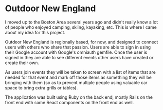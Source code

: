 # **Outdoor New England**

I moved up to the Boston Area several years ago and didn't really know a lot of
people who enjoyed camping, skiing, kayaking, etc. This is where I came
about my idea for this project.

Outdoor New England is regionally based, for now, and designed to connect users
with others who share that passion. Users are able to sign in using their Google
account with Google's omniauth gemfile. Once the user is signed in they are able
to see different events other users have created or create their own.

As users join events they will be taken to screen with a list of items that are
needed for that event and mark off those items as something they will be
bringing with them (so as to prevent multiple people using valuable car space
to bring extra grills or tables).

The application was built using Ruby on the back end, mostly Rails on the front
end with some React components on the front end as well.
